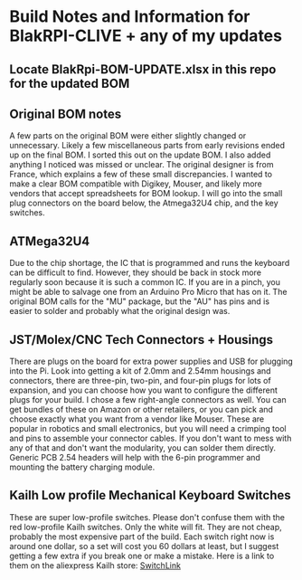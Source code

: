 # Build Notes and Information for BlakRPI-CLIVE + any of my updates

## Locate BlakRpi-BOM-UPDATE.xlsx in this repo for the updated BOM

## Original BOM notes
A few parts on the original BOM were either slightly changed or unnecessary.  Likely a few miscellaneous parts from early revisions ended up on the final BOM.  I sorted this out on the update BOM.  I also added anything I noticed was missed or unclear.  The original designer is from France, which explains a few of these small discrepancies.  I wanted to make a clear BOM compatible with Digikey, Mouser, and likely more vendors that accept spreadsheets for BOM lookup.  I will go into the small plug connectors on the board below, the Atmega32U4 chip, and the key switches.

## ATMega32U4
Due to the chip shortage, the IC that is programmed and runs the keyboard can be difficult to find.  However, they should be back in stock more regularly soon because it is such a common IC.  If you are in a pinch, you might be able to salvage one from an Arduino Pro Micro that has on it.  The original BOM calls for the "MU" package, but the "AU" has pins and is easier to solder and probably what the original design was.

## JST/Molex/CNC Tech Connectors + Housings
There are plugs on the board for extra power supplies and USB for plugging into the Pi.  Look into getting a kit of 2.0mm and 2.54mm housings and connectors, there are three-pin, two-pin, and four-pin plugs for lots of expansion, and you can choose how you want to configure the different plugs for your build.  I chose a few right-angle connectors as well.  You can get bundles of these on Amazon or other retailers, or you can pick and choose exactly what you want from a vendor like Mouser.  These are popular in robotics and small electronics, but you will need a crimping tool and pins to assemble your connector cables.   If you don't want to mess with any of that and don't want the modularity, you can solder them directly.  Generic PCB 2.54 headers will help with the 6-pin programmer and mounting the battery charging module.

## Kailh Low profile Mechanical Keyboard Switches

These are super low-profile switches.  Please don't confuse them with the red low-profile Kailh switches.  Only the white will fit.  They are not cheap, probably the most expensive part of the build.  Each switch right now is around one dollar, so a set will cost you 60 dollars at least, but I suggest getting a few extra if you break one or make a mistake.  Here is a link to them on the aliexpress Kailh store: [SwitchLink](https://www.aliexpress.com/item/2251832803593645.html?spm=a2g0o.order_list.0.0.6f4518023p4uJX "Switches")
